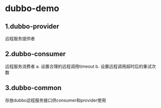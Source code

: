 # dubbo-demo
## 1.dubbo-provider  
远程服务提供者
## 2.dubbo-consumer
远程服务消费者
a. 设置合理的远程调用timeout
b. 设置远程调用超时后的重试次数
## 3.dubbo-common
存放dubbo远程服务接口供consumer和provider使用
